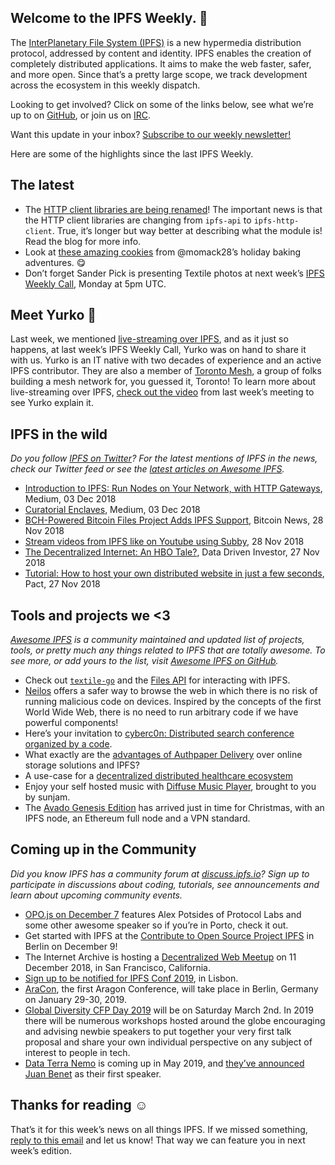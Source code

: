 ## Welcome to the IPFS Weekly. 👋

The [InterPlanetary File System (IPFS)](https://ipfs.io/) is a new hypermedia distribution protocol, addressed by content and identity. IPFS enables the creation of completely distributed applications. It aims to make the web faster, safer, and more open. Since that’s a pretty large scope, we track development across the ecosystem in this weekly dispatch.

Looking to get involved? Click on some of the links below, see what we’re up to on [GitHub](https://github.com/ipfs), or join us on [IRC](https://riot.im/app/#/room/#ipfs:matrix.org).

Want this update in your inbox? [Subscribe to our weekly newsletter!](http://eepurl.com/gL2Pi5)

Here are some of the highlights since the last IPFS Weekly.

## The latest

+ The [HTTP client libraries are being renamed](https://blog.ipfs.io/58-http-client-rename/ )! The important news is that the HTTP client libraries are changing from `ipfs-api` to `ipfs-http-client`. True, it’s longer but way better at describing what the module is! Read the blog for more info. 
+ Look at [these amazing cookies](https://twitter.com/momack28/status/1069510119132516352) from @momack28’s holiday baking adventures. 😋
+ Don’t forget Sander Pick is presenting Textile photos at next week’s [IPFS Weekly Call](https://github.com/ipfs/team-mgmt#-ipfs-weekly-call--formerly-known-as-ipfs-all-hands-call), Monday at 5pm UTC. 

## Meet Yurko 👾

Last week, we mentioned [live-streaming over IPFS](https://github.com/tomeshnet/ipfs-live-streaming), and as it just so happens, at last week’s IPFS Weekly Call, Yurko was on hand to share it with us. Yurko is an IT native with two decades of experience and an active IPFS contributor. They are also a member of [Toronto Mesh](https://tomesh.net/), a group of folks building a mesh network for, you guessed it, Toronto! To learn more about live-streaming over IPFS, [check out the video](https://www.youtube.com/watch?v=VFsKl6UMwqM&feature=youtu.be&t=435) from last week’s meeting to see Yurko explain it. 
 
 
## IPFS in the wild
*Do you follow [IPFS on Twitter](https://twitter.com/IPFSbot)? For the latest mentions of IPFS in the news, check our Twitter feed or see the [latest articles on Awesome IPFS](https://awesome.ipfs.io/categories/articles/).* 

+ [Introduction to IPFS: Run Nodes on Your Network, with HTTP Gateways](https://medium.com/@rossbulat/introduction-to-ipfs-set-up-nodes-on-your-network-with-http-gateways-10e21ea689a4), Medium, 03 Dec 2018
+ [Curatorial Enclaves](https://medium.com/@odomojuli/curatorial-enclaves-cf595e5d099d), Medium, 03 Dec 2018
+ [BCH-Powered Bitcoin Files Project Adds IPFS Support](https://news.bitcoin.com/bch-powered-bitcoin-files-project-adds-ipfs-support/), Bitcoin News, 28 Nov 2018
+ [Stream videos from IPFS like on Youtube using Subby](https://medium.com/@subby/stream-videos-from-ipfs-like-on-youtube-using-subby-32b8df17ad03), 28 Nov 2018
+ [The Decentralized Internet: An HBO Tale?](https://medium.com/datadriveninvestor/the-decentralized-internet-an-hbo-tale-1c4247efdb44), Data Driven Investor, 27 Nov 2018
+ [Tutorial: How to host your own distributed website in just a few seconds](https://blog.florence.chat/tutorial-how-to-create-your-own-distributed-website-in-just-a-few-seconds-5100ccf068bc), Pact, 27 Nov 2018


## Tools and projects we <3
*[Awesome IPFS](https://awesome.ipfs.io/) is a community maintained and updated list of projects, tools, or pretty much any things related to IPFS that are totally awesome. To see more, or add yours to the list, visit [Awesome IPFS on GitHub](https://github.com/ipfs/awesome-ipfs).* 

+ Check out [`textile-go`](https://github.com/textileio/textile-go) and the [Files API](https://www.youtube.com/watch?v=5HnpMrvkWoo) for interacting with IPFS. 
+ [Neilos](https://medium.com/@marco.castignoli/neilos-bfda3f0137c6) offers a safer way to browse the web in which there is no risk of running malicious code on devices. Inspired by the concepts of the first World Wide Web, there is no need to run arbitrary code if we have powerful components! 
+ Here’s your invitation to [cyberc0n: Distributed search conference organized by a code](https://medium.com/@21xhipster/invitation-to-cyberc0n-first-distributed-search-conference-23863bbfa1d9). 
+ What exactly are the [advantages of Authpaper Delivery](https://medium.com/@icoauthpapercoin/advantages-of-authpaper-delivery-over-online-storage-solutions-and-ipfs-de9b251f6ecd) over online storage solutions and IPFS? 
+ A use-case for a [decentralized distributed healthcare ecosystem](https://medium.com/@loudsunday/use-case-for-a-ddhe-1a94529d2a4d (DDHE)) 
+ Enjoy your self hosted music with [Diffuse Music Player](https://ownyourbits.com/2018/11/16/enjoy-your-self-hosted-music-with-diffuse-music-player/), brought to you by sunjam.
+ The [Avado Genesis Edition](https://ava.do/) has arrived just in time for Christmas, with an IPFS node, an Ethereum full node and a VPN standard.


## Coming up in the Community
*Did you know IPFS has a community forum at [discuss.ipfs.io](https://discuss.ipfs.io/)? Sign up to participate in discussions about coding, tutorials, see announcements and learn about upcoming community events.*

+ [OPO.js on December 7](https://www.meetup.com/opo-js/events/256434646/) features Alex Potsides of Protocol Labs and some other awesome speaker so if you’re in Porto, check it out.
+ Get started with IPFS at the [Contribute to Open Source Project IPFS](https://www.meetup.com/en-AU/IPFS-Berlin/events/255970865/) in Berlin on December 9!
+ The Internet Archive is hosting a [Decentralized Web Meetup](https://www.eventbrite.com/e/decentralized-web-meet-up-tickets-52509395014) on 11 December 2018, in San Francisco, California. 
+ [Sign up to be notified for IPFS Conf 2019](https://docs.google.com/forms/d/e/1FAIpQLSfJVVPwvp6RY3MUg1zAVl1g_5y2nGb7WJIMI1Hs6glzm7FLHQ/viewform), in Lisbon.
+ [AraCon](https://blog.aragon.org/announcing-aracon-the-aragon-conference/), the first Aragon Conference, will take place in Berlin, Germany on January 29-30, 2019.
+ [Global Diversity CFP Day 2019](https://www.globaldiversitycfpday.com/) will be on Saturday March 2nd. In 2019 there will be numerous workshops hosted around the globe encouraging and advising newbie speakers to put together your very first talk proposal and share your own individual perspective on any subject of interest to people in tech.
+ [Data Terra Nemo](https://dtn.is/) is coming up in  May 2019, and [they’ve announced Juan Benet](https://twitter.com/juanbenet/status/1059987667377577985) as their first speaker. 

## Thanks for reading ☺️

That’s it for this week’s news on all things IPFS. If we missed something, [reply to this email](mailto:newsletter@ipfs.io) and let us know! That way we can feature you in next week’s edition. 
